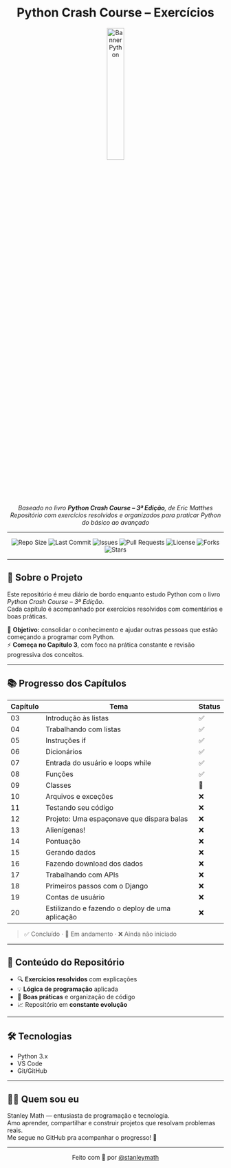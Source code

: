 <div align="center">

# Python Crash Course – Exercícios

<img src="https://i.pinimg.com/736x/e9/f7/b2/e9f7b2cea9f876b3a51a04f042a52009.jpg" alt="Banner Python" width="28%" />

 _Baseado no livro **Python Crash Course – 3ª Edição**, de Eric Matthes_  
 _Repositório com exercícios resolvidos e organizados para praticar Python do básico ao avançado_

---

![Repo Size](https://img.shields.io/github/repo-size/stanleymath/python-crash-course?color=blueviolet)
![Last Commit](https://img.shields.io/github/last-commit/stanleymath/python-crash-course?color=green)
![Issues](https://img.shields.io/github/issues/stanleymath/python-crash-course)
![Pull Requests](https://img.shields.io/github/issues-pr/stanleymath/python-crash-course)
![License](https://img.shields.io/github/license/stanleymath/python-crash-course)
![Forks](https://img.shields.io/github/forks/stanleymath/python-crash-course?style=social)
![Stars](https://img.shields.io/github/stars/stanleymath/python-crash-course?style=social)

</div>

---

## 🧠 Sobre o Projeto

Este repositório é meu diário de bordo enquanto estudo Python com o livro _Python Crash Course – 3ª Edição_.  
Cada capítulo é acompanhado por exercícios resolvidos com comentários e boas práticas.

📌 **Objetivo:** consolidar o conhecimento e ajudar outras pessoas que estão começando a programar com Python.  
⚡ **Começa no Capítulo 3**, com foco na prática constante e revisão progressiva dos conceitos.

---

## 📚 Progresso dos Capítulos

| Capítulo | Tema | Status |
|----------|------|--------|
| 03       | Introdução às listas | ✅ |
| 04       | Trabalhando com listas | ✅ |
| 05       | Instruções if | ✅ |
| 06       | Dicionários | ✅ |
| 07       | Entrada do usuário e loops while | ✅ |
| 08       | Funções | ✅ |
| 09       | Classes | 🚧 |
| 10       | Arquivos e exceções | ❌ |
| 11       | Testando seu código | ❌ |
| 12       | Projeto: Uma espaçonave que dispara balas | ❌ |
| 13       | Alienígenas! | ❌ |
| 14       | Pontuação | ❌ |
| 15       | Gerando dados | ❌ |
| 16       | Fazendo download dos dados | ❌ |
| 17       | Trabalhando com APIs | ❌ |
| 18       | Primeiros passos com o Django | ❌ |
| 19       | Contas de usuário | ❌ |
| 20       | Estilizando e fazendo o deploy de uma aplicação | ❌ |

> ✅ Concluído · 🚧 Em andamento · ❌ Ainda não iniciado

---

## 🧩 Conteúdo do Repositório

- 🔍 **Exercícios resolvidos** com explicações
- 💡 **Lógica de programação** aplicada
- 🧼 **Boas práticas** e organização de código
- 📈 Repositório em **constante evolução**

---

## 🛠️ Tecnologias

- Python 3.x
- VS Code
- Git/GitHub

---

## 🙋‍♂️ Quem sou eu

Stanley Math — entusiasta de programação e tecnologia.  
Amo aprender, compartilhar e construir projetos que resolvam problemas reais.  
Me segue no GitHub pra acompanhar o progresso! 🚀

---

<div align="center">
  
Feito com 💚 por [@stanleymath](https://github.com/stanleymath)

</div>
